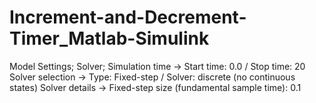 # Increment-and-Decrement-Timer_Matlab-Simulink
Model Settings;
  Solver;
    Simulation time -> Start time: 0.0 / Stop time: 20
    Solver selection -> Type: Fixed-step / Solver: discrete (no continuous states)
    Solver details -> Fixed-step size (fundamental sample time): 0.1
